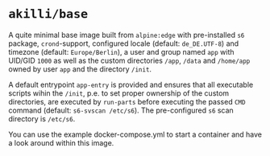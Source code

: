 # `akilli/base`

A quite minimal base image built from `alpine:edge` with pre-installed `s6` package, `crond`-support, configured locale (default: `de_DE.UTF-8`) and timezone (default: `Europe/Berlin`), a user and group named `app` with UID/GID `1000` as well as the custom directories `/app`, `/data` and `/home/app` owned by user `app` and the directory `/init`.

A default entrypoint `app-entry` is provided and ensures that all executable scripts wihin the `/init`, p.e. to set proper ownership of the custom directories, are executed by `run-parts` before executing the passed `CMD` command (default: `s6-svscan /etc/s6`). The pre-configured `s6` scan directory is `/etc/s6`.

You can use the example docker-compose.yml to start a container and have a look around within this image.
